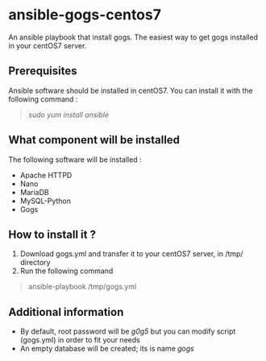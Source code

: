 # ansible-gogs-centos7
An ansible playbook that install gogs. 
The easiest way to get gogs installed in your centOS7 server.

## Prerequisites

Ansible software should be installed in centOS7. You can install it with the following command : 

> _sudo yum install ansible_

## What component will be installed
The following software will be installed :

- Apache HTTPD
- Nano
- MariaDB
- MySQL-Python
- Gogs

## How to install it ?

1. Download gogs.yml and transfer it to your centOS7 server, in /tmp/ directory
2. Run the following command 
>ansible-playbook /tmp/gogs.yml

## Additional information

- By default, root password will be _g0g5_ but you can modify script (gogs.yml) in order to fit your needs
- An empty database will be created; its is name _gogs_
